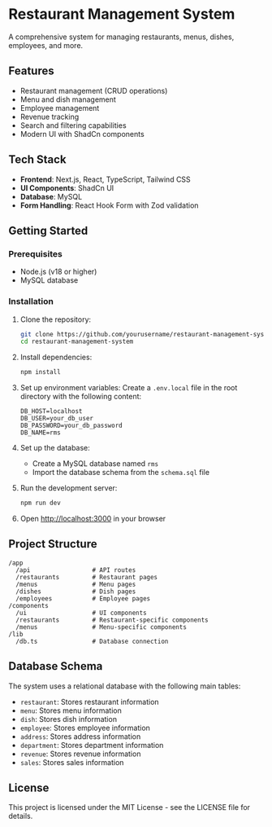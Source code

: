 # Restaurant Management System

A comprehensive system for managing restaurants, menus, dishes, employees, and more.

## Features

- Restaurant management (CRUD operations)
- Menu and dish management
- Employee management
- Revenue tracking
- Search and filtering capabilities
- Modern UI with ShadCn components

## Tech Stack

- **Frontend**: Next.js, React, TypeScript, Tailwind CSS
- **UI Components**: ShadCn UI
- **Database**: MySQL
- **Form Handling**: React Hook Form with Zod validation

## Getting Started

### Prerequisites

- Node.js (v18 or higher)
- MySQL database

### Installation

1. Clone the repository:

   ```bash
   git clone https://github.com/yourusername/restaurant-management-system.git
   cd restaurant-management-system
   ```

2. Install dependencies:

   ```bash
   npm install
   ```

3. Set up environment variables:
   Create a `.env.local` file in the root directory with the following content:

   ```
   DB_HOST=localhost
   DB_USER=your_db_user
   DB_PASSWORD=your_db_password
   DB_NAME=rms
   ```

4. Set up the database:

   - Create a MySQL database named `rms`
   - Import the database schema from the `schema.sql` file

5. Run the development server:

   ```bash
   npm run dev
   ```

6. Open [http://localhost:3000](http://localhost:3000) in your browser

## Project Structure

```
/app
  /api                 # API routes
  /restaurants         # Restaurant pages
  /menus               # Menu pages
  /dishes              # Dish pages
  /employees           # Employee pages
/components
  /ui                  # UI components
  /restaurants         # Restaurant-specific components
  /menus               # Menu-specific components
/lib
  /db.ts               # Database connection
```

## Database Schema

The system uses a relational database with the following main tables:

- `restaurant`: Stores restaurant information
- `menu`: Stores menu information
- `dish`: Stores dish information
- `employee`: Stores employee information
- `address`: Stores address information
- `department`: Stores department information
- `revenue`: Stores revenue information
- `sales`: Stores sales information

## License

This project is licensed under the MIT License - see the LICENSE file for details.
